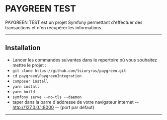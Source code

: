 # PAYGREEN TEST

PAYGREEN TEST est un projet Symfony permettant d'effectuer des transactions et d'en récupérer les informations 

---
## Installation

* Lancer les commandes suivantes dans le repertoire où vous souhaitez mettre le projet : 
* `git clone https://github.com/tsioryras/paygreen.git` 
* `cd paygreen\PaygreenIntegration`
* `composer install`
* `yarn install`
* `yarn build`
* `symfony serve --no-tls --daemon`
* taper dans la barre d'addresse de votre navigateur internet -- http://127.0.0.1:8000 -- (port par défaut)

---
